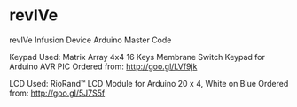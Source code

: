 # revIVe
revIVe Infusion Device Arduino Master Code

Keypad Used: 
Matrix Array 4x4 16 Keys Membrane Switch Keypad for Arduino AVR PIC
Ordered from: http://goo.gl/LVf9jk
    
LCD Used: 
RioRand™ LCD Module for Arduino 20 x 4, White on Blue
Ordered from: http://goo.gl/5J7S5f
